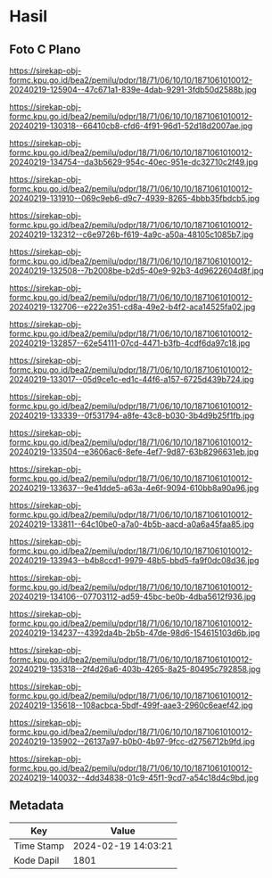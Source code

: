 # Hasil

## Foto C Plano

https://sirekap-obj-formc.kpu.go.id/bea2/pemilu/pdpr/18/71/06/10/10/1871061010012-20240219-125904--47c671a1-839e-4dab-9291-3fdb50d2588b.jpg

https://sirekap-obj-formc.kpu.go.id/bea2/pemilu/pdpr/18/71/06/10/10/1871061010012-20240219-130318--66410cb8-cfd6-4f91-96d1-52d18d2007ae.jpg

https://sirekap-obj-formc.kpu.go.id/bea2/pemilu/pdpr/18/71/06/10/10/1871061010012-20240219-134754--da3b5629-954c-40ec-951e-dc32710c2f49.jpg

https://sirekap-obj-formc.kpu.go.id/bea2/pemilu/pdpr/18/71/06/10/10/1871061010012-20240219-131910--069c9eb6-d9c7-4939-8265-4bbb35fbdcb5.jpg

https://sirekap-obj-formc.kpu.go.id/bea2/pemilu/pdpr/18/71/06/10/10/1871061010012-20240219-132312--c6e9726b-f619-4a9c-a50a-48105c1085b7.jpg

https://sirekap-obj-formc.kpu.go.id/bea2/pemilu/pdpr/18/71/06/10/10/1871061010012-20240219-132508--7b2008be-b2d5-40e9-92b3-4d9622604d8f.jpg

https://sirekap-obj-formc.kpu.go.id/bea2/pemilu/pdpr/18/71/06/10/10/1871061010012-20240219-132706--e222e351-cd8a-49e2-b4f2-aca14525fa02.jpg

https://sirekap-obj-formc.kpu.go.id/bea2/pemilu/pdpr/18/71/06/10/10/1871061010012-20240219-132857--62e54111-07cd-4471-b3fb-4cdf6da97c18.jpg

https://sirekap-obj-formc.kpu.go.id/bea2/pemilu/pdpr/18/71/06/10/10/1871061010012-20240219-133017--05d9ce1c-ed1c-44f6-a157-6725d439b724.jpg

https://sirekap-obj-formc.kpu.go.id/bea2/pemilu/pdpr/18/71/06/10/10/1871061010012-20240219-133339--0f531794-a8fe-43c8-b030-3b4d9b25f1fb.jpg

https://sirekap-obj-formc.kpu.go.id/bea2/pemilu/pdpr/18/71/06/10/10/1871061010012-20240219-133504--e3606ac6-8efe-4ef7-9d87-63b8296631eb.jpg

https://sirekap-obj-formc.kpu.go.id/bea2/pemilu/pdpr/18/71/06/10/10/1871061010012-20240219-133637--9e41dde5-a63a-4e6f-9094-610bb8a90a96.jpg

https://sirekap-obj-formc.kpu.go.id/bea2/pemilu/pdpr/18/71/06/10/10/1871061010012-20240219-133811--64c10be0-a7a0-4b5b-aacd-a0a6a45faa85.jpg

https://sirekap-obj-formc.kpu.go.id/bea2/pemilu/pdpr/18/71/06/10/10/1871061010012-20240219-133943--b4b8ccd1-9979-48b5-bbd5-fa9f0dc08d36.jpg

https://sirekap-obj-formc.kpu.go.id/bea2/pemilu/pdpr/18/71/06/10/10/1871061010012-20240219-134106--07703112-ad59-45bc-be0b-4dba5612f936.jpg

https://sirekap-obj-formc.kpu.go.id/bea2/pemilu/pdpr/18/71/06/10/10/1871061010012-20240219-134237--4392da4b-2b5b-47de-98d6-154615103d6b.jpg

https://sirekap-obj-formc.kpu.go.id/bea2/pemilu/pdpr/18/71/06/10/10/1871061010012-20240219-135318--2f4d26a6-403b-4265-8a25-80495c792858.jpg

https://sirekap-obj-formc.kpu.go.id/bea2/pemilu/pdpr/18/71/06/10/10/1871061010012-20240219-135618--108acbca-5bdf-499f-aae3-2960c6eaef42.jpg

https://sirekap-obj-formc.kpu.go.id/bea2/pemilu/pdpr/18/71/06/10/10/1871061010012-20240219-135902--26137a97-b0b0-4b97-9fcc-d2756712b9fd.jpg

https://sirekap-obj-formc.kpu.go.id/bea2/pemilu/pdpr/18/71/06/10/10/1871061010012-20240219-140032--4dd34838-01c9-45f1-9cd7-a54c18d4c9bd.jpg


## Metadata

| Key        | Value               |
| ---------- | ------------------- |
| Time Stamp | 2024-02-19 14:03:21 |
| Kode Dapil | 1801                |



